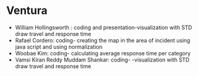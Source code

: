 # Ventura
* William Hollingsworth : coding and presentation-visualization with STD draw travel and response time 
* Rafael Cordero: coding- creating the map in the area of incident using java script and using normalization  
* Woobae Kim: coding- calculating average response time per category
* Vamsi Kiran Reddy Muddam Shankar: coding- -visualization with STD draw travel and response time 
 
